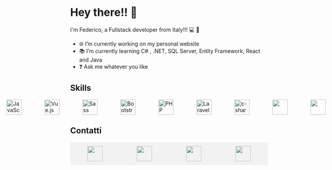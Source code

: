 # Hey there!! 👋

I'm Federico, a Fullstack developer from Italy!!! 💻 🚀

- 🌐 I’m currently working on my personal website
- 📚 I’m currently learning C# , .NET, SQL Server, Entity Framework, React and Java
- ❓ Ask me whatever you like

## Skills

<div style="display: flex; align-items: center; justify-content: center; gap: 20px">
  <img src="https://img.icons8.com/color/30/000000/html-5.png" alt="HTML" style="width: 40px; margin-inline: 20px;"/>
  <img src="https://img.icons8.com/color/30/000000/css3.png" alt="CSS" style="width: 40px; margin-inline: 20px;"/>
  <img src="https://img.icons8.com/color/30/000000/javascript.png" alt="JavaScript" style="width: 40px; margin-inline: 20px;"/>
  <img src="https://img.icons8.com/color/30/000000/vue-js.png" alt="Vue.js" style="width: 40px; margin-inline: 20px;"/>
  <img src="https://img.icons8.com/color/30/000000/sass.png" alt="Sass" style="width: 40px; margin-inline: 20px;"/>
  <img src="https://img.icons8.com/color/30/000000/bootstrap.png" alt="Bootstrap" style="width: 40px; margin-inline: 20px;"/>
  <img src="https://img.icons8.com/color/48/mysql-logo.png" style="width: 40px; margin-inline: 20px;/>
  <img src="https://img.icons8.com/officel/30/000000/php-logo.png" alt="PHP" style="width: 40px; margin-inline: 20px;"/>
  <img src="https://cdn4.iconfinder.com/data/icons/logos-and-brands/512/194_Laravel_logo_logos-256.png" alt="Laravel" style="width: 40px; margin-inline: 20px;"/>
  <img src="https://img.icons8.com/color/96/c-sharp-logo-2.png" alt="c-sharp-logo-2" style="width: 40px; margin-inline: 20px;"/>
  <img src="https://img.icons8.com/external-those-icons-lineal-color-those-icons/24/external-Dot-Net-social-media-those-icons-lineal-color-those-icons.png" style="width: 40px; margin-inline: 20px;"/>
  <img src="https://img.icons8.com/external-soft-fill-juicy-fish/60/external-sql-coding-and-development-soft-fill-soft-fill-juicy-fish.png" style="width: 40px; margin-inline: 20px;"/>
  <img src="https://img.icons8.com/color/48/visual-studio--v2.png" alt="visual-studio--v2" style="width: 40px; margin-inline: 20px;"/>
  <img src="https://img.icons8.com/fluency/48/visual-studio-code-2019.png" alt="visual-studio-code-2019" style="width: 40px; margin-inline: 20px;"/>
  
</div>

## Contatti

<div style="background-color: #f2f2f2; padding: 10px; width: 500px; display: flex; justify-content: center; gap: 30px;">
    <a href="mailto:federicocet@gmail.com" style="padding: 0 30px;">
        <img src="https://cdn2.iconfinder.com/data/icons/social-media-2259/512/gmail-256.png" style="width: 40px;" />
    </a>
    <a href="https://www.linkedin.com/in/federico-ceteroni-dev" style="padding: 0 30px;">
        <img src="https://cdn4.iconfinder.com/data/icons/socialcones/508/LinkedIn-256.png" style="width: 40px;" />
    </a>
    <a href="https://www.instagram.com/fedekh_/" style="padding: 0 30px;">
        <img src="https://cdn3.iconfinder.com/data/icons/2018-social-media-logotypes/1000/2018_social_media_popular_app_logo_instagram-512.png" style="width: 40px;" />
    </a>
    <a href="https://ornate-frangollo-e1a120.netlify.app/" style="padding: 0 30px;">
        <img src="https://cdn4.iconfinder.com/data/icons/Milanioom_Icon_set/PNG/PC.png" style="width: 40px;" />
    </a>
</div>

      
      



